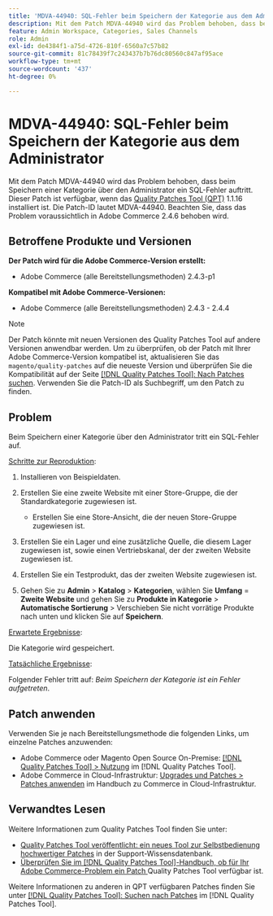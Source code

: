 ```yaml
---
title: 'MDVA-44940: SQL-Fehler beim Speichern der Kategorie aus dem Administrator'
description: Mit dem Patch MDVA-44940 wird das Problem behoben, dass beim Speichern einer Kategorie über den Administrator ein SQL-Fehler auftritt. Dieser Patch ist verfügbar, wenn das [Quality Patches Tool (QPT)](https://experienceleague.adobe.com/de/docs/commerce-knowledge-base/kb/announcements/commerce-announcements/magento-quality-patches-released-new-tool-to-self-serve-quality-patches) 1.1.16 installiert ist. Die Patch-ID lautet MDVA-44940. Beachten Sie, dass das Problem voraussichtlich in Adobe Commerce 2.4.6 behoben wird.
feature: Admin Workspace, Categories, Sales Channels
role: Admin
exl-id: de4384f1-a75d-4726-810f-6560a7c57b82
source-git-commit: 81c78439f7c243437b7b76dc80560c847af95ace
workflow-type: tm+mt
source-wordcount: '437'
ht-degree: 0%

---
```


# MDVA-44940: SQL-Fehler beim Speichern der Kategorie aus dem Administrator

Mit dem Patch MDVA-44940 wird das Problem behoben, dass beim Speichern einer Kategorie über den Administrator ein SQL-Fehler auftritt. Dieser Patch ist verfügbar, wenn das [Quality Patches Tool (QPT)](https://experienceleague.adobe.com/de/docs/commerce-knowledge-base/kb/announcements/commerce-announcements/magento-quality-patches-released-new-tool-to-self-serve-quality-patches) 1.1.16 installiert ist. Die Patch-ID lautet MDVA-44940. Beachten Sie, dass das Problem voraussichtlich in Adobe Commerce 2.4.6 behoben wird.

## Betroffene Produkte und Versionen

**Der Patch wird für die Adobe Commerce-Version erstellt:**

* Adobe Commerce (alle Bereitstellungsmethoden) 2.4.3-p1

**Kompatibel mit Adobe Commerce-Versionen:**

* Adobe Commerce (alle Bereitstellungsmethoden) 2.4.3 - 2.4.4

>[!NOTE]
>
>Der Patch könnte mit neuen Versionen des Quality Patches Tool auf andere Versionen anwendbar werden. Um zu überprüfen, ob der Patch mit Ihrer Adobe Commerce-Version kompatibel ist, aktualisieren Sie das `magento/quality-patches` auf die neueste Version und überprüfen Sie die Kompatibilität auf der Seite [[!DNL Quality Patches Tool]: Nach Patches suchen](https://experienceleague.adobe.com/de/docs/commerce-knowledge-base/kb/announcements/commerce-announcements/magento-quality-patches-released-new-tool-to-self-serve-quality-patches). Verwenden Sie die Patch-ID als Suchbegriff, um den Patch zu finden.

## Problem

Beim Speichern einer Kategorie über den Administrator tritt ein SQL-Fehler auf.

<u>Schritte zur Reproduktion</u>:

1. Installieren von Beispieldaten.
1. Erstellen Sie eine zweite Website mit einer Store-Gruppe, die der Standardkategorie zugewiesen ist.

   * Erstellen Sie eine Store-Ansicht, die der neuen Store-Gruppe zugewiesen ist.

1. Erstellen Sie ein Lager und eine zusätzliche Quelle, die diesem Lager zugewiesen ist, sowie einen Vertriebskanal, der der zweiten Website zugewiesen ist.
1. Erstellen Sie ein Testprodukt, das der zweiten Website zugewiesen ist.
1. Gehen Sie zu **Admin** > **Katalog** > **Kategorien**, wählen Sie **Umfang** = **Zweite Website** und gehen Sie zu **Produkte in Kategorie** > **Automatische Sortierung** > Verschieben Sie nicht vorrätige Produkte nach unten und klicken Sie auf **Speichern**.

<u>Erwartete Ergebnisse</u>:

Die Kategorie wird gespeichert.

<u>Tatsächliche Ergebnisse</u>:

Folgender Fehler tritt auf: *Beim Speichern der Kategorie ist ein Fehler aufgetreten*.

## Patch anwenden

Verwenden Sie je nach Bereitstellungsmethode die folgenden Links, um einzelne Patches anzuwenden:

* Adobe Commerce oder Magento Open Source On-Premise: [[!DNL Quality Patches Tool] > Nutzung](/help/tools/quality-patches-tool/usage.md) im [!DNL Quality Patches Tool].
* Adobe Commerce in Cloud-Infrastruktur: [Upgrades und Patches > Patches anwenden](https://experienceleague.adobe.com/docs/commerce-cloud-service/user-guide/develop/upgrade/apply-patches.html?lang=de) im Handbuch zu Commerce in Cloud-Infrastruktur.

## Verwandtes Lesen

Weitere Informationen zum Quality Patches Tool finden Sie unter:

* [Quality Patches Tool veröffentlicht: ein neues Tool zur Selbstbedienung hochwertiger Patches](https://experienceleague.adobe.com/de/docs/commerce-knowledge-base/kb/announcements/commerce-announcements/magento-quality-patches-released-new-tool-to-self-serve-quality-patches) in der Support-Wissensdatenbank.
* [Überprüfen Sie im [!DNL Quality Patches Tool]-Handbuch, ob für Ihr Adobe Commerce-Problem ein Patch ](/help/tools/quality-patches-tool/patches-available-in-qpt/check-patch-for-magento-issue-with-magento-quality-patches.md) Quality Patches Tool verfügbar ist.

Weitere Informationen zu anderen in QPT verfügbaren Patches finden Sie unter [[!DNL Quality Patches Tool]: Suchen nach Patches](https://experienceleague.adobe.com/tools/commerce-quality-patches/index.html?lang=de) im [!DNL Quality Patches Tool].
